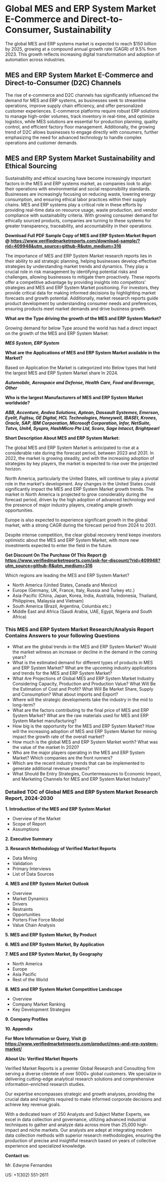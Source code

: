 <h1>Global MES and ERP System Market E-Commerce and Direct-to-Consumer, Sustainability</h1><p class=""><p>The global MES and ERP systems market is expected to reach $150 billion by 2025, growing at a compound annual growth rate (CAGR) of 9.5% from 2023. This growth reflects increasing digital transformation and adoption of automation across industries.</p><h2>MES and ERP System Market E-Commerce and Direct-to-Consumer (D2C) Channels</h2><p>The rise of e-commerce and D2C channels has significantly influenced the demand for MES and ERP systems, as businesses seek to streamline operations, improve supply chain efficiency, and offer personalized customer experiences. E-commerce platforms require robust ERP solutions to manage high-order volumes, track inventory in real-time, and optimize logistics, while MES solutions are essential for production planning, quality control, and efficient factory floor management. Additionally, the growing trend of D2C allows businesses to engage directly with consumers, further emphasizing the need for advanced technology to handle complex operations and customer demands.</p><h2>MES and ERP System Market Sustainability and Ethical Sourcing</h2><p>Sustainability and ethical sourcing have become increasingly important factors in the MES and ERP systems market, as companies look to align their operations with environmental and social responsibility standards. Businesses are increasingly focusing on reducing waste, lowering energy consumption, and ensuring ethical labor practices within their supply chains. MES and ERP systems play a critical role in these efforts by providing real-time data on resource usage, waste production, and vendor compliance with sustainability criteria. With growing consumer demand for ethically sourced products, companies are turning to these systems for greater transparency, traceability, and accountability in their operations.</p></p><p class=""><strong>Download Full PDF Sample Copy of MES and ERP System Market Report @ <a href="https://www.verifiedmarketreports.com/download-sample/?rid=409948&utm_source=github-R&utm_medium=316" target="_blank">https://www.verifiedmarketreports.com/download-sample/?rid=409948&utm_source=github-R&utm_medium=316</a></strong></p><p>The importance of&nbsp;MES and ERP System Market research reports lies in their ability to aid strategic planning, helping businesses develop effective strategies by understanding market trends and dynamics. They play a crucial role in risk management by identifying potential risks and challenges, allowing businesses to mitigate them proactively. These reports offer a competitive advantage by providing insights into competitors' strategies and MES and ERP System Market positioning. For investors, they provide critical data for making informed decisions by highlighting market forecasts and growth potential. Additionally, market research reports guide product development by understanding consumer needs and preferences, ensuring products meet market demands and drive business growth.</p><p><strong>What are the&nbsp;Type driving the growth of the MES and ERP System Market?</strong></p><p id="" class="">Growing demand for below Type around the world has had a direct impact on the growth of the MES and ERP System Market:</p><p class=""><em><strong>MES System, ERP System</strong></em></p><p class=""><strong>What are the&nbsp;Applications&nbsp;of MES and ERP System Market available in the Market?</strong></p><p id="" class="">Based on Application the Market is categorized into Below types that held the largest MES and ERP System Market share In 2024.</p><p class=""><em><strong>Automobile, Aerospace and Defense, Health Care, Food and Beverage, Other</strong></em></p><p class=""><strong>Who is the largest Manufacturers of MES and ERP System Market worldwide?</strong></p><p><em><strong>ABB, Accenture, Andea Solutions, Aptean, Dassault Systemes, Emerson, Eyelit, Fujitsu, GE Digital, HCL Technologies, Honeywell, IBASEt, Krones, Oracle, SAP, IBM Corporation, Microsoft Corporation, Infor, NetSuite, Totvs, Unit4, Syspro, HashMicro Pte Ltd, Scoro, Sage Intacct, Brightpearl</strong></em></p><p id="" class=""><strong>Short Description About MES and ERP System Market:</strong></p><p>The global MES and ERP System Market is anticipated to rise at a considerable rate during the forecast period, between 2023 and 2031. In 2022, the market is growing steadily, and with the increasing adoption of strategies by key players, the market is expected to rise over the projected horizon.</p><p>North America, particularly the United States, will continue to play a pivotal role in the market's development. Any changes in the United States could significantly impact the MES and ERP System Market growth trends. The market in North America is projected to grow considerably during the forecast period, driven by the high adoption of advanced technology and the presence of major industry players, creating ample growth opportunities.</p><p>Europe is also expected to experience significant growth in the global market, with a strong CAGR during the forecast period from 2024 to 2031.</p><p>Despite intense competition, the clear global recovery trend keeps investors optimistic about the MES and ERP System Market, with more new investments expected to enter the field in the future.</p><p id="" class=""><strong>Get Discount On The Purchase Of This Report @ <a href="https://www.verifiedmarketreports.com/ask-for-discount/?rid=409948?utm_source=github-R&utm_medium=316" target="_blank">https://www.verifiedmarketreports.com/ask-for-discount/?rid=409948?utm_source=github-R&utm_medium=316</a></strong></p><p class="">Which regions are leading the MES and ERP System Market?</p><ul><li>North America (United States, Canada and Mexico)</li><li>Europe (Germany, UK, France, Italy, Russia and Turkey etc.)</li><li>Asia-Pacific (China, Japan, Korea, India, Australia, Indonesia, Thailand, Philippines, Malaysia and Vietnam)</li><li>South America (Brazil, Argentina, Columbia etc.)</li><li>Middle East and Africa (Saudi Arabia, UAE, Egypt, Nigeria and South Africa)</li></ul><h3 id="" class="">This MES and ERP System Market Research/Analysis Report Contains Answers to your following Questions</h3><ul><li>What are the global trends in the MES and ERP System Market? Would the market witness an increase or decline in the demand in the coming years?</li><li>What is the estimated demand for different types of products in MES and ERP System Market? What are the upcoming industry applications and trends for the MES and ERP System Market?</li><li>What Are Projections of Global MES and ERP System Market Industry Considering Capacity, Production and Production Value? What Will Be the Estimation of Cost and Profit? What Will Be Market Share, Supply and Consumption? What about imports and Export?</li><li>Where will the strategic developments take the industry in the mid to long-term?</li><li>What are the factors contributing to the final price of MES and ERP System Market? What are the raw materials used for MES and ERP System Market manufacturing?</li><li>How big is the opportunity for the MES and ERP System Market? How will the increasing adoption of MES and ERP System Market for mining impact the growth rate of the overall market?</li><li>How much is the global MES and ERP System Market worth? What was the value of the market In 2020?</li><li>Who are the major players operating in the MES and ERP System Market? Which companies are the front runners?</li><li>Which are the recent industry trends that can be implemented to generate additional revenue streams?</li><li>What Should Be Entry Strategies, Countermeasures to Economic Impact, and Marketing Channels for MES and ERP System Market Industry?</li></ul><h3 id="" class="">Detailed TOC of Global MES and ERP System Market Research Report, 2024-2030</h3><p id="" class=""><strong>1. Introduction of the MES and ERP System Market</strong></p><ul><li>Overview of the Market</li><li>Scope of Report</li><li>Assumptions</li></ul><p id="" class=""><strong>2. Executive Summary</strong></p><p id="" class=""><strong>3. Research Methodology of Verified Market Reports</strong></p><ul><li>Data Mining</li><li>Validation</li><li>Primary Interviews</li><li>List of Data Sources</li></ul><p id="" class=""><strong>4. MES and ERP System Market Outlook</strong></p><ul><li>Overview</li><li>Market Dynamics</li><li>Drivers</li><li>Restraints</li><li>Opportunities</li><li>Porters Five Force Model</li><li>Value Chain Analysis</li></ul><p id="" class=""><strong>5. MES and ERP System Market, By Product</strong></p><p id="" class=""><strong>6. MES and ERP System Market, By Application</strong></p><p id="" class=""><strong>7. MES and ERP System Market, By Geography</strong></p><ul><li>North America</li><li>Europe</li><li>Asia Pacific</li><li>Rest of the World</li></ul><p id="" class=""><strong>8. MES and ERP System Market Competitive Landscape</strong></p><ul><li>Overview</li><li>Company Market Ranking</li><li>Key Development Strategies</li></ul><p id="" class=""><strong>9. Company Profiles</strong></p><p id="" class=""><strong>10. Appendix</strong></p><p id="" class=""><strong>For More Information or Query, Visit @ <a href="https://www.verifiedmarketreports.com/product/mes-and-erp-system-market/" target="_blank">https://www.verifiedmarketreports.com/product/mes-and-erp-system-market/</a></strong></p><p id="" class=""><strong>About Us: Verified Market Reports</strong></p><p id="" class="">Verified Market Reports is a premier Global Research and Consulting firm serving a diverse clientele of over 5000+ global customers. We specialize in delivering cutting-edge analytical research solutions and comprehensive information-enriched research studies.</p><p id="" class="">Our expertise encompasses strategic and growth analyses, providing the crucial data and insights required to make informed corporate decisions and achieve key revenue goals.</p><p id="" class="">With a dedicated team of 250 Analysts and Subject Matter Experts, we excel in data collection and governance, utilizing advanced industrial techniques to gather and analyze data across more than 25,000 high-impact and niche markets. Our analysts are adept at integrating modern data collection methods with superior research methodologies, ensuring the production of precise and insightful research based on years of collective experience and specialized knowledge.</p><p id="" class=""><strong>Contact us:</strong></p><p id="" class="">Mr. Edwyne Fernandes</p><p id="" class="">US: +1(302) 551-2611</p>